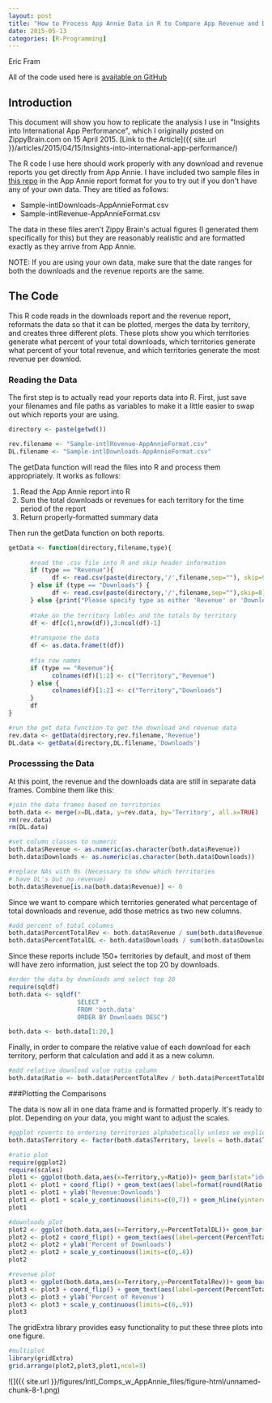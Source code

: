 ```yaml
---
layout: post
title: "How to Process App Annie Data in R to Compare App Revenue and Downloads by Territory"
date: 2015-05-13
categories: [R-Programming]
---
```

Eric Fram  

All of the code used here is [available on GitHub](https://github.com/EricFram/App_Insights) 
## Introduction

This document will show you how to replicate the analysis I use in "Insights into International App Performance", which I originally posted on ZippyBrain.com on 15 April 2015. [Link to the Article]({{ site.url }}/articles/2015/04/15/Insights-into-international-app-performance/)

The R code I use here should work properly with any download and revenue reports you get directly from App Annie. I have included two sample files in [this repo](https://github.com/EricFram/App_Insights/tree/master/Intl_Comps) in the App Annie report format for you to try out if you don't have any of your own data. They are titled as follows:

- Sample-intlDownloads-AppAnnieFormat.csv
- Sample-intlRevenue-AppAnnieFormat.csv

The data in these files aren't Zippy Brain's actual figures (I generated them specifically for this) but they are reasonably realistic and are formatted exactly as they arrive from App Annie.

NOTE: If you are using your own data, make sure that the date ranges for both the downloads and the revenue reports are the same. 

## The Code

This R code reads in the downloads report and the revenue report, reformats the data so that it can be plotted, merges the data by territory, and creates three different plots. These plots show you which territories generate what percent of your total downloads, which territories generate what percent of your total revenue, and which territories generate the most revenue per downlod. 

### Reading the Data

The first step is to actually read your reports data into R. First, just save your filenames and file paths as variables to make it a little easier to swap out which reports your are using.


```r
directory <- paste(getwd())

rev.filename <- "Sample-intlRevenue-AppAnnieFormat.csv"
DL.filename <- "Sample-intlDownloads-AppAnnieFormat.csv"
```

The getData function will read the files into R and process them appropriately. It works as follows:
1. Read the App Annie report into R
2. Sum the total downloads or revenues for each territory for the time period of the report
3. Return properly-formatted summary data

Then run the getData function on both reports.


```r
getData <- function(directory,filename,type){
      
      #read the .csv file into R and skip header information
      if (type == "Revenue"){
            df <- read.csv(paste(directory,'/',filename,sep=""), skip=9)     
      } else if (type == "Downloads") {
            df <- read.csv(paste(directory,'/',filename,sep=""),skip=8)     
      } else {print("Please specify type as either 'Revenue' or 'Downloads'")}
      
      #take on the territory lables and the totals by territory
      df <- df[c(1,nrow(df)),3:ncol(df)-1]
      
      #transpose the data
      df <- as.data.frame(t(df))
      
      #fix row names     
      if (type == "Revenue"){
            colnames(df)[1:2] <- c("Territory","Revenue")
      } else {
            colnames(df)[1:2] <- c("Territory","Downloads")
      }     
      df       
}

#run the get data function to get the download and revenue data
rev.data <- getData(directory,rev.filename,'Revenue')
DL.data <- getData(directory,DL.filename,'Downloads')
```

### Processsing the Data

At this point, the revenue and the downloads data are still in separate data frames. Combine them like this:


```r
#join the data frames based on territories
both.data <- merge(x=DL.data, y=rev.data, by='Territory', all.x=TRUE)
rm(rev.data)
rm(DL.data)

#set column classes to numeric
both.data$Revenue <- as.numeric(as.character(both.data$Revenue))
both.data$Downloads <- as.numeric(as.character(both.data$Downloads))

#replace NAs with 0s (Necessary to show which territories
# have DL's but no revenue)
both.data$Revenue[is.na(both.data$Revenue)] <- 0
```

Since we want to compare which territories generated what percentage of total downloads and revenue, add those metrics as two new columns.


```r
#add percent of total columns
both.data$PercentTotalRev <- both.data$Revenue / sum(both.data$Revenue)
both.data$PercentTotalDL <- both.data$Downloads / sum(both.data$Downloads)
```

Since these reports include 150+ territories by default, and most of them will have zero information, just select the top 20 by downloads.


```r
#order the data by downloads and select top 20
require(sqldf)
both.data <- sqldf("
                   SELECT *
                   FROM 'both.data'
                   ORDER BY Downloads DESC")

both.data <- both.data[1:20,]
```

Finally, in order to compare the relative value of each download for each territory, perform that calculation and add it as a new column.


```r
#add relative download value ratio column
both.data$Ratio <- both.data$PercentTotalRev / both.data$PercentTotalDL
```

###Plotting the Comparisons

The data is now all in one data frame and is formatted properly. It's ready to plot. Depending on your data, you might want to adjust the scales.


```r
#ggplot reverts to ordering territories alphabetically unless we explicitly set the order of the factors
both.data$Territory <- factor(both.data$Territory, levels = both.data$Territory[order(both.data$Downloads)])

#ratio plot
require(ggplot2)
require(scales)
plot1 <- ggplot(both.data,aes(x=Territory,y=Ratio))+ geom_bar(stat="identity",fill="#1D62F0")
plot1 <- plot1 + coord_flip() + geom_text(aes(label=format(round(Ratio,2),nsmall=2)),size=3,hjust=0)
plot1 <- plot1 + ylab('Revenue:Downloads')
plot1 <- plot1 + scale_y_continuous(limits=c(0,7)) + geom_hline(yintercept=1)
plot1

#downloads plot
plot2 <- ggplot(both.data,aes(x=Territory,y=PercentTotalDL))+ geom_bar(stat="identity",fill="#1D62F0")
plot2 <- plot2 + coord_flip() + geom_text(aes(label=percent(PercentTotalDL)),size=3,hjust=0)
plot2 <- plot2 + ylab('Percent of Downloads')
plot2 <- plot2 + scale_y_continuous(limits=c(0,.8)) 
plot2

#revenue plot
plot3 <- ggplot(both.data,aes(x=Territory,y=PercentTotalRev))+ geom_bar(stat="identity",fill="#1D62F0")
plot3 <- plot3 + coord_flip() + geom_text(aes(label=percent(PercentTotalRev)),size=3,hjust=0)
plot3 <- plot3 + ylab('Percent of Revenue')
plot3 <- plot3 + scale_y_continuous(limits=c(0,.9)) 
plot3
```

The gridExtra library provides easy functionality to put these three plots into one figure.


```r
#multiplot
library(gridExtra)
grid.arrange(plot2,plot3,plot1,ncol=3)
```

![]({{ site.url }}/figures/Intl_Comps_w_AppAnnie_files/figure-html/unnamed-chunk-8-1.png) 
